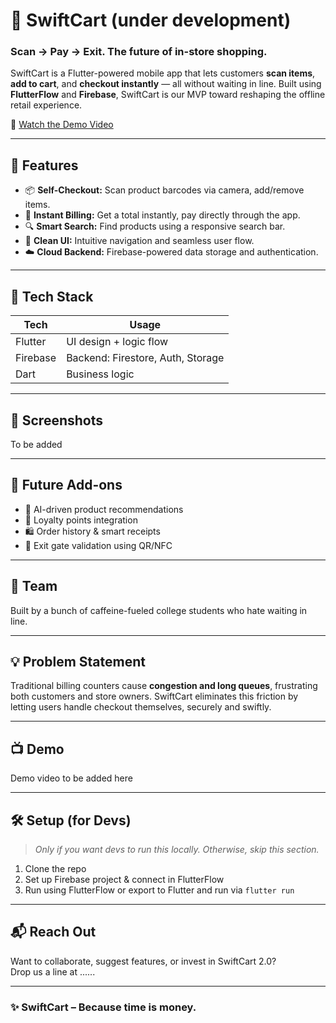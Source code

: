 # 🛒 SwiftCart (under development)

### Scan → Pay → Exit. The future of in-store shopping.

SwiftCart is a Flutter-powered mobile app that lets customers **scan items**, **add to cart**, and **checkout instantly** — all without waiting in line. Built using **FlutterFlow** and **Firebase**, SwiftCart is our MVP toward reshaping the offline retail experience.

🔗 [Watch the Demo Video]((https://youtu.be/gGOdkReOKTM))

---

## 🚀 Features

- 📦 **Self-Checkout:** Scan product barcodes via camera, add/remove items.
- 💸 **Instant Billing:** Get a total instantly, pay directly through the app.
- 🔍 **Smart Search:** Find products using a responsive search bar.
- 📱 **Clean UI:** Intuitive navigation and seamless user flow.
- ☁️ **Cloud Backend:** Firebase-powered data storage and authentication.

---

## 🧱 Tech Stack

| Tech        | Usage                                  |
|-------------|----------------------------------------|
| Flutter     | UI design + logic flow                 |
| Firebase    | Backend: Firestore, Auth, Storage      |
| Dart        | Business logic                         |

---

## 📸 Screenshots

To be added 

---

## 🎯 Future Add-ons

- 🧠 AI-driven product recommendations
- 🔗 Loyalty points integration
- 🛍️ Order history & smart receipts
- 🚪 Exit gate validation using QR/NFC

---

## 🤝 Team

Built by a bunch of caffeine-fueled college students who hate waiting in line.

---

## 💡 Problem Statement

Traditional billing counters cause **congestion and long queues**, frustrating both customers and store owners. SwiftCart eliminates this friction by letting users handle checkout themselves, securely and swiftly.

---

## 📺 Demo

Demo video to be added here 

---

## 🛠️ Setup (for Devs)

> _Only if you want devs to run this locally. Otherwise, skip this section._

1. Clone the repo
2. Set up Firebase project & connect in FlutterFlow
3. Run using FlutterFlow or export to Flutter and run via `flutter run`

---

## 📬 Reach Out

Want to collaborate, suggest features, or invest in SwiftCart 2.0?  
Drop us a line at ......

---

### ✨ SwiftCart – Because time is money.
